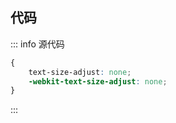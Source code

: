<c-title title="font-size在移动端设备上字体变大的问题" />

## 代码

::: info 源代码
```css
{
    text-size-adjust: none;
    -webkit-text-size-adjust: none;
}
```
:::

